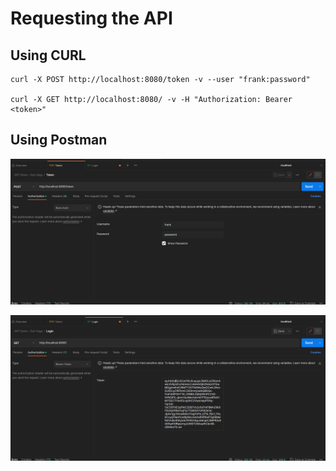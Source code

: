 # Requesting the API

## Using CURL

```shell
curl -X POST http://localhost:8080/token -v --user "frank:password"

curl -X GET http://localhost:8080/ -v -H "Authorization: Bearer <token>"
```

## Using Postman


![](static/Postman1.png)

![](static/Postman2.jpg)
